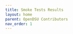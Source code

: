 ```yaml
---
title: Smoke Tests Results
layout: home
parent: OpenDSU Contributors
nav_order: 1
---
```


<div id="smoke-test-report-content">
</div>

<script>
  document.addEventListener('DOMContentLoaded', function() {
    let url = 'https://raw.githubusercontent.com/OpenDSU/opendsu-sdk/test_reports/testReport.html';
    fetch(url)
      .then(function(response) {
        if (response.ok) {
          return response.text();
        } else {
          throw new Error('Could not fetch the report');
        }
      })
      .then(function(html) {
        let iframe = document.createElement('iframe');
        iframe.frameBorder=0;
        iframe.width="100%";
        iframe.height="100%";
        iframe.id="display";
        document.getElementById('smoke-test-report-content').appendChild(iframe);
        let iframeDoc = iframe.contentWindow.document;
        iframeDoc.open('text/html', 'replace');
        iframeDoc.write(html);
        iframeDoc.close();        
      })
      .catch(function(error) {
        console.error('Error fetching the report:', error);
        document.getElementById('smoke-test-report-content').innerHTML = `<p>Error loading report. Please check it at the following url: ${url}</p>`;
      });
  });
</script>
